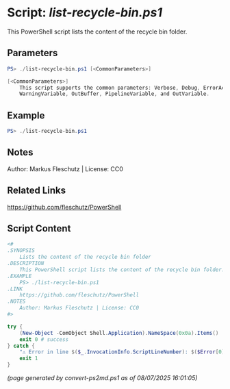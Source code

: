 Script: *list-recycle-bin.ps1*
========================

This PowerShell script lists the content of the recycle bin folder.

Parameters
----------
```powershell
PS> ./list-recycle-bin.ps1 [<CommonParameters>]

[<CommonParameters>]
    This script supports the common parameters: Verbose, Debug, ErrorAction, ErrorVariable, WarningAction, 
    WarningVariable, OutBuffer, PipelineVariable, and OutVariable.
```

Example
-------
```powershell
PS> ./list-recycle-bin.ps1

```

Notes
-----
Author: Markus Fleschutz | License: CC0

Related Links
-------------
https://github.com/fleschutz/PowerShell

Script Content
--------------
```powershell
<#
.SYNOPSIS
	Lists the content of the recycle bin folder
.DESCRIPTION
	This PowerShell script lists the content of the recycle bin folder.
.EXAMPLE
	PS> ./list-recycle-bin.ps1
.LINK
	https://github.com/fleschutz/PowerShell
.NOTES
	Author: Markus Fleschutz | License: CC0
#>

try {
	(New-Object -ComObject Shell.Application).NameSpace(0x0a).Items() | Select-Object Name,Size,Path
	exit 0 # success
} catch {
	"⚠️ Error in line $($_.InvocationInfo.ScriptLineNumber): $($Error[0])"
	exit 1
}
```

*(page generated by convert-ps2md.ps1 as of 08/07/2025 16:01:05)*
